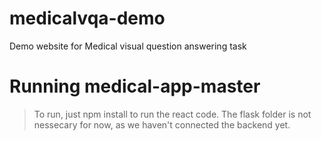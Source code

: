 # medicalvqa-demo
Demo website for Medical visual question answering task

# Running medical-app-master
> To run, just npm install to run the react code.
> The flask folder is not nessecary for now, as we haven't connected the backend yet.